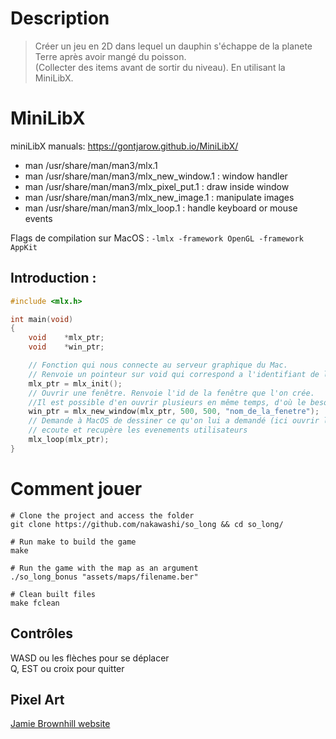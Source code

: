 # Description

> Créer un jeu en 2D dans lequel un dauphin s'échappe de la planete Terre après avoir mangé du poisson. <br>
> (Collecter des items avant de sortir du niveau). En utilisant la MiniLibX.

# MiniLibX

miniLibX manuals:
https://gontjarow.github.io/MiniLibX/

- man /usr/share/man/man3/mlx.1
- man /usr/share/man/man3/mlx_new_window.1	: window handler
- man /usr/share/man/man3/mlx_pixel_put.1	: draw inside window
- man /usr/share/man/man3/mlx_new_image.1	: manipulate images
- man /usr/share/man/man3/mlx_loop.1		: handle keyboard or mouse events

Flags de compilation sur MacOS : `-lmlx -framework OpenGL -framework AppKit`

## Introduction :

```C
#include <mlx.h>

int	main(void)
{
	void	*mlx_ptr;
	void	*win_ptr;

	// Fonction qui nous connecte au serveur graphique du Mac.
	// Renvoie un pointeur sur void qui correspond a l'identifiant de la connexion au serveur graphique.
	mlx_ptr = mlx_init();
	// Ouvrir une fenêtre. Renvoie l'id de la fenêtre que l'on crée.
	//Il est possible d'en ouvrir plusieurs en même temps, d'où le besoin de les différencier.
	win_ptr = mlx_new_window(mlx_ptr, 500, 500, "nom_de_la_fenetre");
	// Demande à MacOS de dessiner ce qu'on lui a demandé (ici ouvrir la fenêtre),
	// ecoute et recupère les evenements utilisateurs
	mlx_loop(mlx_ptr);
}
```

# Comment jouer

```shell
# Clone the project and access the folder
git clone https://github.com/nakawashi/so_long && cd so_long/

# Run make to build the game
make

# Run the game with the map as an argument
./so_long_bonus "assets/maps/filename.ber"

# Clean built files
make fclean
```

## Contrôles
WASD ou les flèches pour se déplacer<br>
Q, EST ou croix pour quitter<br>

## Pixel Art

[Jamie Brownhill website](https://www.jamiebrownhill.com/)